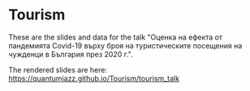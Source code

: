 # Tourism

These are the slides and data for the talk "Оценка на ефекта от пандемията Covid-19 върху броя на туристическите посещения на чужденци в България през 2020 г.".

The rendered slides are here:
https://quantumjazz.github.io/Tourism/tourism_talk
